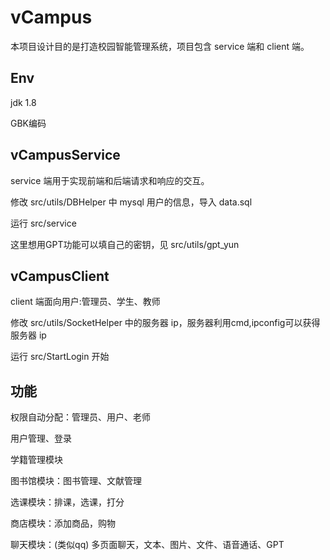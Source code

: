 # vCampus
本项目设计目的是打造校园智能管理系统，项目包含 service 端和 client 端。             



## Env
jdk 1.8    

GBK编码



## vCampusService
service 端用于实现前端和后端请求和响应的交互。

修改 src/utils/DBHelper 中 mysql 用户的信息，导入 data.sql

运行 src/service

这里想用GPT功能可以填自己的密钥，见 src/utils/gpt_yun



## vCampusClient
client 端面向用户:管理员、学生、教师

修改 src/utils/SocketHelper 中的服务器 ip，服务器利用cmd,ipconfig可以获得服务器 ip

运行 src/StartLogin 开始



## 功能
权限自动分配：管理员、用户、老师

用户管理、登录

学籍管理模块

图书馆模块：图书管理、文献管理

选课模块：排课，选课，打分

商店模块：添加商品，购物

聊天模块：(类似qq) 多页面聊天，文本、图片、文件、语音通话、GPT      



